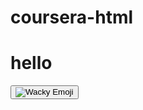 # coursera-html
<h1>hello</h1>


<button class="wacky-button">
  <img src="https://emojicdn.elk.sh/🤪" alt="Wacky Emoji" class="logo">
</button>

